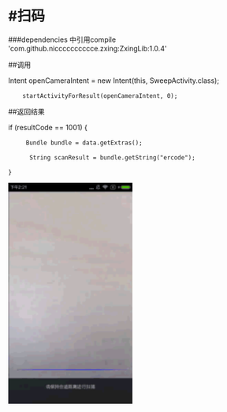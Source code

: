 #扫码
=====
###dependencies 中引用compile 'com.github.nicccccccccce.zxing:ZxingLib:1.0.4'
>
##调用
>
 Intent openCameraIntent = new Intent(this, SweepActivity.class);
>
        startActivityForResult(openCameraIntent, 0);
>
##返回结果
>
if (resultCode == 1001) {
>
         Bundle bundle = data.getExtras();
>
          String scanResult = bundle.getString("ercode");
>
    }
>
<img src="https://github.com/nicccccccccce/documents/blob/master/android-zxing.gif" height="50%" width="50%" />
